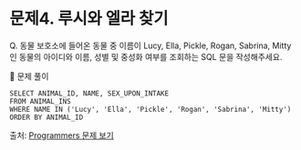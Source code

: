 # 문제4. 루시와 엘라 찾기

Q. 동물 보호소에 들어온 동물 중 이름이 Lucy, Ella, Pickle, Rogan, Sabrina, Mitty인 동물의 아이디와 이름, 성별 및 중성화 여부를 조회하는 SQL 문을 작성해주세요.

🔑 문제 풀이
```mysql
SELECT ANIMAL_ID, NAME, SEX_UPON_INTAKE
FROM ANIMAL_INS
WHERE NAME IN ('Lucy', 'Ella', 'Pickle', 'Rogan', 'Sabrina', 'Mitty')
ORDER BY ANIMAL_ID
```

출처: [Programmers 문제 보기](https://school.programmers.co.kr/learn/courses/30/lessons/59046)
